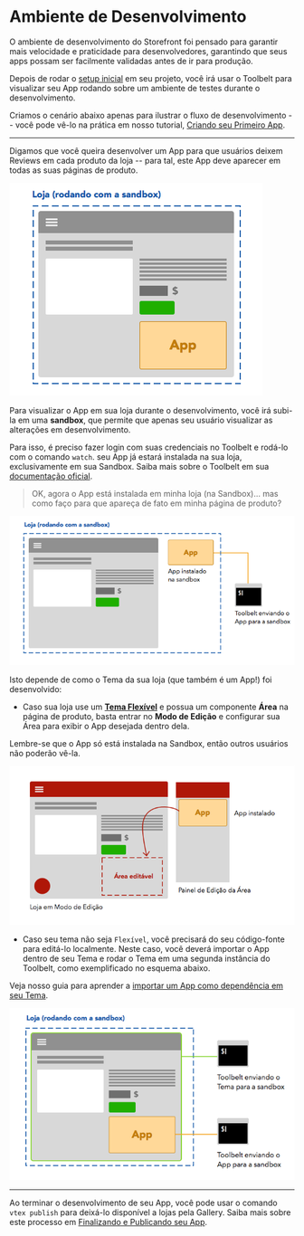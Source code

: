 # Ambiente de Desenvolvimento

  O ambiente de desenvolvimento do Storefront foi pensado para garantir mais velocidade e praticidade para desenvolvedores, garantindo que seus apps possam ser facilmente validadas antes de ir para produção.

Depois de rodar o [setup inicial](1-setup-inicial.md) em seu projeto, você irá usar o Toolbelt para visualizar seu App rodando sobre um ambiente de testes durante o desenvolvimento.

Criamos o cenário abaixo apenas para ilustrar o fluxo de desenvolvimento -- você pode vê-lo na prática em nosso tutorial, [Criando seu Primeiro App](3-criando-seu-primeiro-app.md).

---

Digamos que você queira desenvolver um App para que usuários deixem Reviews em cada produto da loja -- para tal, este App deve aparecer em todas as suas páginas de produto.

![Gráfico com app de review aparecendo na página de produto](pagina_produto_com_app.png)


Para visualizar o App em sua loja durante o desenvolvimento, você irá subi-la em uma **sandbox**, que permite que apenas seu usuário visualizar as alterações em desenvolvimento.

Para isso, é preciso fazer login com suas credenciais no Toolbelt e rodá-lo com o comando `watch`. seu App já estará instalada na sua loja, exclusivamente em sua Sandbox. Saiba mais sobre o Toolbelt em sua [documentação oficial](https://www.npmjs.com/package/vtex).

> OK, agora o App está instalada em minha loja (na Sandbox)... mas como faço para que apareça de fato em minha página de produto?

![Gráfico mostrando o fluxo do toolbelt subindo o App](pagina_produto_terminal.png)

Isto depende de como o Tema da sua loja (que também é um App!) foi desenvolvido:

 - Caso sua loja use um **[Tema Flexível](../2_conceitos/tema-flexivel.md)** e possua um componente **Área** na página de produto, basta entrar no **Modo de Edição** e configurar sua Área para exibir o App desejada dentro dela.

 Lembre-se que o App só está instalada na Sandbox, então outros usuários não poderão vê-la.

![Gráfico mostrando edição da página de produto e seleção do review](pagina_produto_adicionando-app.png)

 - Caso seu tema não seja `Flexível`, você precisará do seu código-fonte para editá-lo localmente. Neste caso, você deverá importar o App dentro de seu Tema e rodar o Tema em uma segunda instância do Toolbelt, como exemplificado no esquema abaixo.

 Veja nosso guia para aprender a [importar um App como dependência em seu Tema](4-importar-um-app-como-dependencia.md).

![Gráfico mostrando dois terminais rodando com tema e app sendo pushed](pagina_produto_app-e-tema-pelo-toolbelt.png)

---

Ao terminar o desenvolvimento de seu App, você pode usar o comando `vtex publish` para deixá-lo disponível a lojas pela Gallery. Saiba mais sobre este processo em [Finalizando e Publicando seu App](5-finalizando-e-publicando-seu-app.md).

